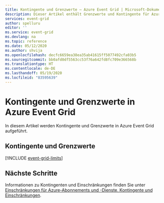 ```yaml
---
title: Kontingente und Grenzwerte – Azure Event Grid | Microsoft-Dokumentation
description: Dieser Artikel enthält Grenzwerte und Kontingente für Azure Event Grid. Beispielsweise die Anzahl der Abonnements für ein Thema, die Anzahl von benutzerdefinierten Themen pro Abonnement usw.
services: event-grid
author: spelluru
editor: ''
ms.service: event-grid
ms.devlang: na
ms.topic: reference
ms.date: 05/12/2020
ms.author: shvija
ms.openlocfilehash: decfc6659ea38ea35ab41615ff5077492cfa03b5
ms.sourcegitcommit: bb0afd0df5563cc53f76a642fd8fc709e366568b
ms.translationtype: HT
ms.contentlocale: de-DE
ms.lasthandoff: 05/19/2020
ms.locfileid: "83595639"
---
```

# <a name="azure-event-grid-quotas-and-limits"></a>Kontingente und Grenzwerte in Azure Event Grid
In diesem Artikel werden Kontingente und Grenzwerte in Azure Event Grid aufgeführt. 

## <a name="quotas-and-limits"></a>Kontingente und Grenzwerte
[!INCLUDE [event-grid-limits](../../includes/event-grid-limits.md)]

## <a name="next-steps"></a>Nächste Schritte
Informationen zu Kontingenten und Einschränkungen finden Sie unter [Einschränkungen für Azure-Abonnements und -Dienste, Kontingente und Einschränkungen](..//azure-resource-manager/management/azure-subscription-service-limits.md). 
